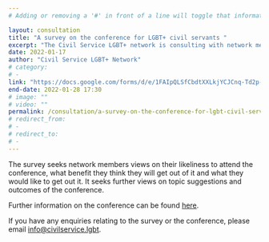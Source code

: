 ```yaml
---
# Adding or removing a '#' in front of a line will toggle that information off and on from being processed. 

layout: consultation
title: "A survey on the conference for LGBT+ civil servants "
excerpt: "The Civil Service LGBT+ network is consulting with network members on their views and ideas for the conference for LGBT+ civil servants, planned for summer 2022"
date: 2022-01-17
author: "Civil Service LGBT+ Network"
# category: 
# - 
link: "https://docs.google.com/forms/d/e/1FAIpQLSfCbdtXXLkjYCJCnq-Td2p-pmSDAg7WyOT6rwst2TuFeoZrWw/viewform"
end-date: 2022-01-28 17:30
# image: ""
# video: ""
permalink: /consultation/a-survey-on-the-conference-for-lgbt-civil-servants-
# redirect_from: 
# - 
# redirect_to: 
# - 
---
```


The survey seeks network members views on their likeliness to attend the conference, what benefit they think they will get out of it and what they would like to get out it. It seeks further views on topic suggestions and outcomes of the conference. 

Further information on the conference can be found [here](https://www.civilservice.lgbt/news/2021/12/14/a-conference-for-lgbt-civil-servants). 

If you have any enquiries relating to the survey or the conference, please email [info@civilservice.lgbt](info@civilservice.lgbt). 
